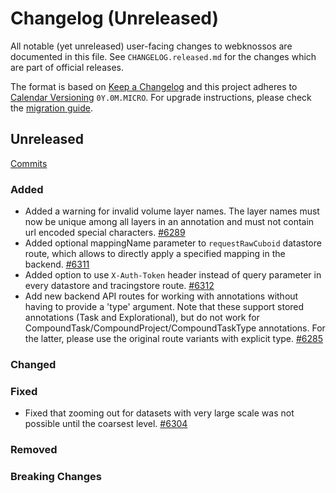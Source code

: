 # Changelog (Unreleased)

All notable (yet unreleased) user-facing changes to webknossos are documented in this file.
See `CHANGELOG.released.md` for the changes which are part of official releases.

The format is based on [Keep a Changelog](http://keepachangelog.com/en/1.0.0/)
and this project adheres to [Calendar Versioning](http://calver.org/) `0Y.0M.MICRO`.
For upgrade instructions, please check the [migration guide](MIGRATIONS.released.md).

## Unreleased
[Commits](https://github.com/scalableminds/webknossos/compare/22.07.0...HEAD)

### Added
- Added a warning for invalid volume layer names. The layer names must now be unique among all layers in an annotation and must not contain url encoded special characters. [#6289](https://github.com/scalableminds/webknossos/pull/6289)
- Added optional mappingName parameter to `requestRawCuboid` datastore route, which allows to directly apply a specified mapping in the backend. [#6311](https://github.com/scalableminds/webknossos/pull/6311)
- Added option to use `X-Auth-Token` header instead of query parameter in every datastore and tracingstore route. [#6312](https://github.com/scalableminds/webknossos/pull/6312)
- Add new backend API routes for working with annotations without having to provide a 'type' argument. Note that these support stored annotations (Task and Explorational), but do not work for CompoundTask/CompoundProject/CompoundTaskType annotations. For the latter, please use the original route variants with explicit type. [#6285](https://github.com/scalableminds/webknossos/pull/6285)

### Changed

### Fixed
- Fixed that zooming out for datasets with very large scale was not possible until the coarsest level. [#6304](https://github.com/scalableminds/webknossos/pull/6304)

### Removed

### Breaking Changes
